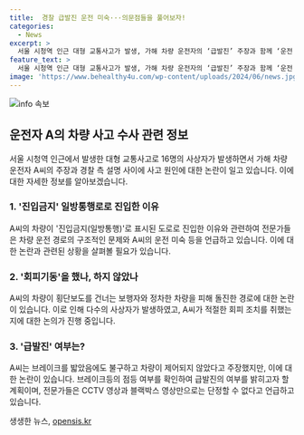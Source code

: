 ```yaml
---
title:  경찰 급발진 운전 미숙···의문점들을 풀어보자!
categories:
  - News
excerpt: >
  서울 시청역 인근 대형 교통사고가 발생, 가해 차량 운전자의 ‘급발진’ 주장과 함께 ‘운전 조작 미숙’ ‘지리 오인’ 등 사고 원인을 둘러싸고 논란이 이어지고 있다. A씨 차량은 일방통행로로 역주행 후 횡단보도를 피해 돌진, 주변 보행자 및 차량을 피해 인도 앞 가드레일을 뚫고 지나간 것으로 확인됐다. 급발진 여부와 브레이크 확인 문제는 여전히 미스테리한 상황이며, 경찰은 사고기록장치 분석과 차량 정밀 감식을 통해 사고 원인을 조사 중이다. 
feature_text: >
  서울 시청역 인근 대형 교통사고가 발생, 가해 차량 운전자의 ‘급발진’ 주장과 함께 ‘운전 조작 미숙’ ‘지리 오인’ 등 사고 원인을 둘러싸고 논란이 이어지고 있다. A씨 차량은 일방통행로로 역주행 후 횡단보도를 피해 돌진, 주변 보행자 및 차량을 피해 인도 앞 가드레일을 뚫고 지나간 것으로 확인됐다. 급발진 여부와 브레이크 확인 문제는 여전히 미스테리한 상황이며, 경찰은 사고기록장치 분석과 차량 정밀 감식을 통해 사고 원인을 조사 중이다. 
image: 'https://www.behealthy4u.com/wp-content/uploads/2024/06/news.jpg'
---
```


<p><img src="https://www.behealthy4u.com/wp-content/uploads/2024/06/news.jpg" alt="info 속보" /></p>

<h2 data-ke-size="size26">운전자 A의 차량 사고 수사 관련 정보</h2>

<p data-ke-size="size16">서울 시청역 인근에서 발생한 대형 교통사고로 16명의 사상자가 발생하면서 가해 차량 운전자 A씨의 주장과 경찰 측 설명 사이에 사고 원인에 대한 논란이 일고 있습니다. 이에 대한 자세한 정보를 알아보겠습니다.</p>

<h3>1. '진입금지' 일방통행로로 진입한 이유</h3>

<p data-ke-size="size16">A씨의 차량이 '진입금지(일방통행)'로 표시된 도로로 진입한 이유와 관련하여 전문가들은 차량 운전 경로의 구조적인 문제와 A씨의 운전 미숙 등을 언급하고 있습니다. 이에 대한 논란과 관련된 상황을 살펴볼 필요가 있습니다.</p>

<h3>2. '회피기동'을 했나, 하지 않았나</h3>

<p data-ke-size="size16">A씨의 차량이 횡단보도를 건너는 보행자와 정차한 차량을 피해 돌진한 경로에 대한 논란이 있습니다. 이로 인해 다수의 사상자가 발생하였고, A씨가 적절한 회피 조치를 취했는지에 대한 논의가 진행 중입니다.</p>

<h3>3. '급발진' 여부는?</h3>

<p data-ke-size="size16">A씨는 브레이크를 밟았음에도 불구하고 차량이 제어되지 않았다고 주장했지만, 이에 대한 논란이 있습니다. 브레이크등의 점등 여부를 확인하여 급발진의 여부를 밝히고자 할 계획이며, 전문가들은 CCTV 영상과 블랙박스 영상만으로는 단정할 수 없다고 언급하고 있습니다.</p>
생생한 뉴스, <a href="https://opensis.kr" rel="dofollow">opensis.kr</a>


